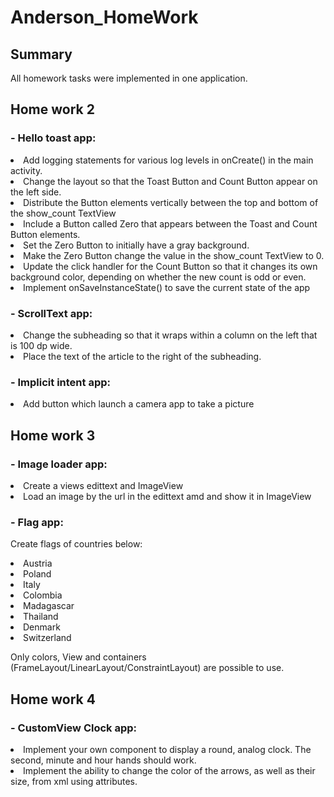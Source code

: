 # Anderson_HomeWork

## Summary

All homework tasks were implemented in one application.

## Home work 2

### - Hello toast app:

<li> Add logging statements for various log levels in onCreate() in the main activity.
<li> Change the layout so that the Toast Button and Count Button appear on the left side.
<li> Distribute the Button elements vertically between the top and bottom of the show_count TextView
<li> Include a Button called Zero that appears between the Toast and Count Button elements.
<li> Set the Zero Button to initially have a gray background.
<li> Make the Zero Button change the value in the show_count TextView to 0.
<li> Update the click handler for the Count Button so that it changes its own background color, depending on whether the new count is odd or even.
<li> Implement onSaveInstanceState() to save the current state of the app

### - ScrollText app:

<li> Change the subheading so that it wraps within a column on the left that is 100 dp wide.
<li> Place the text of the article to the right of the subheading.

### - Implicit intent app:

<li> Add button which launch a camera app to take a picture

## Home work 3

### - Image loader app:

<li>Create a views edittext and ImageView
<li>Load an image by the url in the edittext amd and show it in ImageView

### - Flag app:

Create flags of countries below:

<li> Austria
<li> Poland
<li> Italy
<li> Colombia
<li> Madagascar
<li> Thailand
<li> Denmark
<li> Switzerland

Only colors, View and containers (FrameLayout/LinearLayout/ConstraintLayout) are possible to use.

## Home work 4

### - CustomView Clock app:

<li> Implement your own component to display a round, analog clock. The second, minute and hour hands should work.
<li> Implement the ability to change the color of the arrows, as well as their size, from xml using attributes.
  
